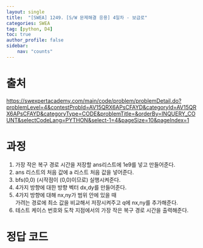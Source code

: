 ```yaml
---
layout: single
title:  "[SWEA] 1249. [S/W 문제해결 응용] 4일차 - 보급로"
categories: SWEA
tag: [python, D4]
toc: true
author_profile: false
sidebar:
    nav: "counts"
---
```


# 출처
<https://swexpertacademy.com/main/code/problem/problemDetail.do?problemLevel=4&contestProbId=AV15QRX6APsCFAYD&categoryId=AV15QRX6APsCFAYD&categoryType=CODE&problemTitle=&orderBy=INQUERY_COUNT&selectCodeLang=PYTHON&select-1=4&pageSize=10&pageIndex=1>




  
  
# 과정

1. 가장 작은 복구 경로 시간을 저장할 ans리스트에 1e9를 넣고 만들어준다.
2. ans 리스트의 처음 값에 a 리스트 처음 값을 넣어준다.
3. bfs(0,0) (시작점이 (0,0)이므로) 실행시켜준다.
4. 4가지 방향에 대한 방향 벡터 dx,dy를 만들어준다.
5. 4가지 방향에 대해 nx,ny가 범위 안에 있을 때  
가려는 경로에 최소 값을 비교해서 저장시켜주고 q에 nx,ny를 추가해준다.
6. 테스트 케이스 번호와 도착 지점에서의 가장 작은 복구 경로 시간을 출력해준다.






# 정답 코드

<script src="https://gist.github.com/kghees/244e2c9af6039a080cf4e83cdf7be8df.js"></script>
  
    




